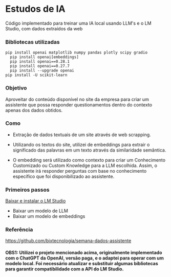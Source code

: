 # Estudos de IA


Código implementado para treinar uma IA local usando LLM's e o LM Studio, com dados extraídos da web

### Bibliotecas utilizadas

  ```
  pip install openai matplotlib numpy pandas plotly scipy gradio
    pip install openai[embeddings]
    pip install openai==0.28.1
    pip install openai==0.27.7
    pip install --upgrade openai
  pip install -U scikit-learn
  ```


### Objetivo

Aproveitar do conteúdo disponível no site da empresa para criar um assistente que possa responder questionamentos dentro do contexto apenas dos dados obtidos.

### Como

- Extração de dados textuais de um site através de web scrapping.

- Utilizando os textos do site, utilizei de embeddings para extrair o significado das palavras em um texto através da similaridade semântica.

- O embedding será utilizado como contexto para criar um Conhecimento Customizado ou Custom Knowledge para a LLM escolhida. Assim, o assistente irá responder perguntas com base no conhecimento específico que foi disponibilizado ao assistente.


### Primeiros passos

[Baixar e instalar o LM Studio](https://lmstudio.ai/)
- Baixar um modelo de LLM
- Baixar um modelo de embeddings

### Referência

https://github.com/bixtecnologia/semana-dados-assistente

#### <b>OBS1:</b> Utilizei o projeto mencionado acima, originalmente implementado com o ChatGPT da OpenAI, versão paga, e o adaptei para operar com um modelo local. Foi necessário atualizar e substituir algumas bibliotecas para garantir compatibilidade com a API do LM Studio.
